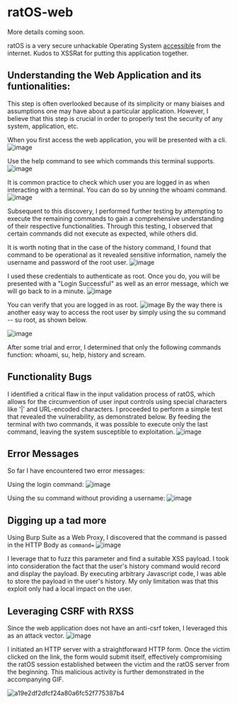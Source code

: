 # ratOS-web

More details coming soon.

ratOS is a very secure unhackable Operating System [accessible](https://labs.hackxpert.com/CommandInjection/) from the internet. 
Kudos to XSSRat for putting this application together.

## Understanding the Web Application and its funtionalities:

This step is often overlooked because of its simplicity or many biaises and assumptions one may have about a particular application. However, I believe that this step is crucial in order to properly test the security of any system, application, etc.

When you first access the web application, you will be presented with a cli.
![image](https://user-images.githubusercontent.com/74272629/235278237-4a445c49-5bd7-4465-84cc-f57fb7d3e23e.png)

Use the help command to see which commands this terminal supports.
![image](https://user-images.githubusercontent.com/74272629/235278248-9d6ff8be-5edc-4487-b2c2-37f5d827b7a5.png)

It is common practice to check which user you are logged in as when interacting with a terminal. You can do so by unning the whoami command. 
![image](https://user-images.githubusercontent.com/74272629/235278244-cc40113f-f669-4329-bc2c-a505134a0b73.png)

Subsequent to this discovery, I performed further testing by attempting to execute the remaining commands to gain a comprehensive understanding of their respective functionalities. Through this testing, I observed that certain commands did not execute as expected, while others did.

It is worth noting that in the case of the history command, I found that command to be operational as it revealed sensitive information, namely the username and password of the root user.
![image](https://user-images.githubusercontent.com/74272629/235278403-b0a5c06b-bb04-4b28-848a-66dcd89d16e2.png)

I used these credentials to authenticate as root. Once you do, you will be presented with a "Login Successful" as well as an error message, which we will go back to in a minute.
![image](https://user-images.githubusercontent.com/74272629/235278474-6f4c76ef-6bf7-47e0-963d-3e00cb2c8529.png)

You can verify that you are logged in as root.
![image](https://user-images.githubusercontent.com/74272629/235278599-789ebbae-370c-45ac-b1fb-b1aaf6ce93b7.png)
 By the way there is another easy way to access the root user by simply using the su command -- su root, as shown below.
 
![image](https://user-images.githubusercontent.com/74272629/235278638-c1f7f4f2-dff7-44c6-bf4e-a92d56c90acd.png)

After some trial and error, I determined that only the following commands function: whoami, su, help, history and scream.

## Functionality Bugs
I identified a critical flaw in the input validation process of ratOS, which allows for the circumvention of user input controls using special characters like '|' and URL-encoded characters. I proceeded to perform a simple test that revealed the vulnerability, as demonstrated below. By feeding the terminal with two commands, it was possible to execute only the last command, leaving the system susceptible to exploitation.
![image](https://user-images.githubusercontent.com/74272629/235278889-354a6b7c-a9c8-45bc-b22c-a64fa2dc8f0b.png)


## Error Messages

So far I have encountered two error messages:

Using the login command:
![image](https://user-images.githubusercontent.com/74272629/235278979-eb4c8b4f-40f9-4c03-98a7-faef12f10992.png)

Using the su command without providing a username:
![image](https://user-images.githubusercontent.com/74272629/235278972-85ef5acd-2a90-4764-a9bd-224241595224.png)


## Digging up a tad more

Using Burp Suite as a Web Proxy, I discovered that the command is passed in the HTTP Body as `command=`
![image](https://user-images.githubusercontent.com/74272629/235279071-59ddbfbe-7426-41f6-bb98-53c197dac8ba.png)

I leverage that to fuzz this parameter and find a suitable XSS payload. I took into consideration the fact that the user's history command would record and display the payload. By executing arbitrary Javascript code, I was able to store the payload in the user's history. My only limitation was that this exploit only had a local impact on the user.

## Leveraging CSRF with RXSS

Since the web application does not have an anti-csrf token, I leveraged this as an attack vector.
![image](https://user-images.githubusercontent.com/74272629/235279782-abed9273-dc04-4f23-af9f-973761830e98.png)

I initiated an HTTP server with a straightforward HTTP form. Once the victim clicked on the link, the form would submit itself, effectively compromising the ratOS session established between the victim and the ratOS server from the beginning. This malicious activity is further demonstrated in the accompanying GIF.

![a19e2df2dfcf24a80a6fc52f775387b4](https://i.gyazo.com/e144d8b47f0481c60d741bc9ddc255f4.gif)





